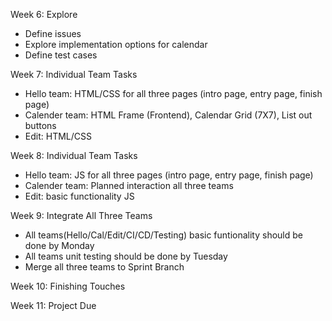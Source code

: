 Week 6: Explore
- Define issues
- Explore implementation options for calendar
- Define test cases

Week 7: Individual Team Tasks
- Hello team: HTML/CSS for all three pages (intro page, entry page, finish page)
- Calender team: HTML Frame (Frontend), Calendar Grid (7X7), List out buttons
- Edit: HTML/CSS

Week 8: Individual Team Tasks
- Hello team: JS for all three pages (intro page, entry page, finish page)
- Calender team: Planned interaction all three teams
- Edit: basic functionality JS

Week 9: Integrate All Three Teams
- All teams(Hello/Cal/Edit/CI/CD/Testing) basic funtionality should be done by Monday
- All teams unit testing should be done by Tuesday
- Merge all three teams to Sprint Branch

Week 10: Finishing Touches

Week 11: Project Due

